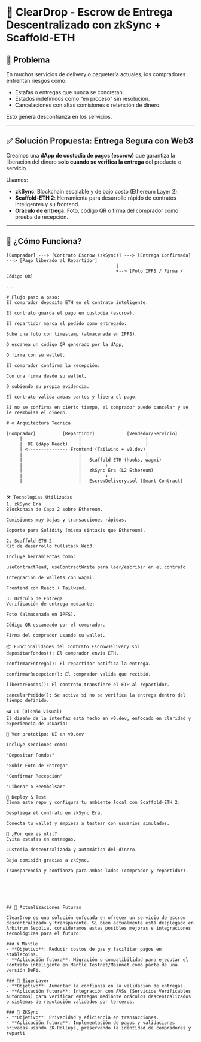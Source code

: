 # 🚚 ClearDrop - Escrow de Entrega Descentralizado con zkSync + Scaffold-ETH

## 🧩 Problema

En muchos servicios de delivery o paquetería actuales, los compradores enfrentan riesgos como:

- Estafas o entregas que nunca se concretan.
- Estados indefinidos como “en proceso” sin resolución.
- Cancelaciones con altas comisiones o retención de dinero.

Esto genera desconfianza en los servicios.

---

## ✅ Solución Propuesta: **Entrega Segura con Web3**

Creamos una **dApp de custodia de pagos (escrow)** que garantiza la liberación del dinero **solo cuando se verifica la entrega** del producto o servicio. 

Usamos:

- **zkSync**: Blockchain escalable y de bajo costo (Ethereum Layer 2).
- **Scaffold-ETH 2**: Herramienta para desarrollo rápido de contratos inteligentes y su frontend.
- **Oráculo de entrega**: Foto, código QR o firma del comprador como prueba de recepción.

---

## 🔐 ¿Cómo Funciona?

```text
[Comprador] ---> [Contrato Escrow (zkSync)] ---> [Entrega Confirmada] ---> [Pago liberado al Repartidor]
                                         |
                                         +--> [Foto IPFS / Firma / Código QR]

---

# Flujo paso a paso:
El comprador deposita ETH en el contrato inteligente.

El contrato guarda el pago en custodia (escrow).

El repartidor marca el pedido como entregado:

Sube una foto con timestamp (almacenada en IPFS),

O escanea un código QR generado por la dApp,

O firma con su wallet.

El comprador confirma la recepción:

Con una firma desde su wallet,

O subiendo su propia evidencia.

El contrato valida ambas partes y libera el pago.

Si no se confirma en cierto tiempo, el comprador puede cancelar y se le reembolsa el dinero.

# ⚙️ Arquitectura Técnica

[Comprador]          [Repartidor]            [Vendedor/Servicio]
     |                     |                        |
     |  UI (dApp React)    |                        |
     | <--------------- Frontend (Tailwind + v0.dev)
     |                     |                        |
     |                     |   Scaffold-ETH (hooks, wagmi)
     |                     |         ↓
     |                     |   zkSync Era (L2 Ethereum)
     |                     |         ↓
     |                     |   EscrowDelivery.sol (Smart Contract)


🛠️ Tecnologías Utilizadas
1. zkSync Era
Blockchain de Capa 2 sobre Ethereum.

Comisiones muy bajas y transacciones rápidas.

Soporte para Solidity (misma sintaxis que Ethereum).

2. Scaffold-ETH 2
Kit de desarrollo fullstack Web3.

Incluye herramientas como:

useContractRead, useContractWrite para leer/escribir en el contrato.

Integración de wallets con wagmi.

Frontend con React + Tailwind.

3. Oráculo de Entrega
Verificación de entrega mediante:

Foto (almacenada en IPFS).

Código QR escaneado por el comprador.

Firma del comprador usando su wallet.

📦 Funcionalidades del Contrato EscrowDelivery.sol
depositarFondos(): El comprador envía ETH.

confirmarEntrega(): El repartidor notifica la entrega.

confirmarRecepcion(): El comprador valida que recibió.

liberarFondos(): El contrato transfiere el ETH al repartidor.

cancelarPedido(): Se activa si no se verifica la entrega dentro del tiempo definido.

🖼️ UI (Diseño Visual)
El diseño de la interfaz está hecho en v0.dev, enfocado en claridad y experiencia de usuario:

🔗 Ver prototipo: UI en v0.dev

Incluye secciones como:

"Depositar Fondos"

"Subir Foto de Entrega"

"Confirmar Recepción"

"Liberar o Reembolsar"

🚀 Deploy & Test
Clona este repo y configura tu ambiente local con Scaffold-ETH 2.

Despliega el contrato en zkSync Era.

Conecta tu wallet y empieza a testear con usuarios simulados.

💬 ¿Por qué es útil?
Evita estafas en entregas.

Custodia descentralizada y automática del dinero.

Baja comisión gracias a zkSync.

Transparencia y confianza para ambos lados (comprador y repartidor).






## 🔮 Actualizaciones Futuras

ClearDrop es una solución enfocada en ofrecer un servicio de escrow descentralizado y transparente. Si bien actualmente está desplegado en Arbitrum Sepolia, consideramos estas posibles mejoras e integraciones tecnológicas para el futuro:

### 🌀 Mantle
- **Objetivo**: Reducir costos de gas y facilitar pagos en stablecoins.
- **Aplicación futura**: Migración o compatibilidad para ejecutar el contrato inteligente en Mantle Testnet/Mainnet como parte de una versión DeFi.

### 🧠 EigenLayer
- **Objetivo**: Aumentar la confianza en la validación de entregas.
- **Aplicación futura**: Integración con AVSs (Servicios Verificables Autónomos) para verificar entregas mediante oráculos descentralizados o sistemas de reputación validados por terceros.

### 🧬 ZKSync
- **Objetivo**: Privacidad y eficiencia en transacciones.
- **Aplicación futura**: Implementación de pagos y validaciones privadas usando ZK-Rollups, preservando la identidad de compradores y reparti
